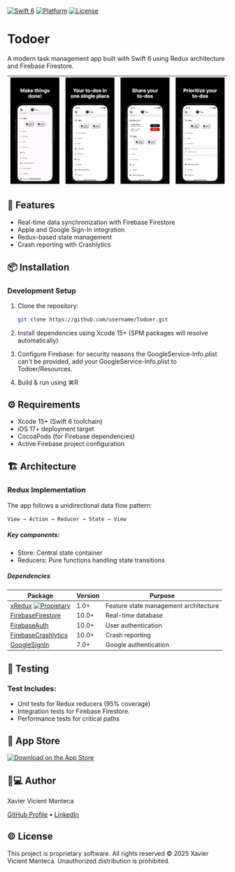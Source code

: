 [![Swift 6](https://img.shields.io/badge/Swift-6.0-orange.svg?style=flat)](https://swift.org) [![Platform](https://img.shields.io/badge/Platform-iOS_17+-blue.svg)](https://developer.apple.com/ios/) [![License](https://img.shields.io/badge/License-Proprietary-lightgrey.svg)](LICENSE)
# Todoer
A modern task management app built with Swift 6 using Redux architecture and Firebase Firestore.

| ![Image1](/docs/media/00.gif) | ![Image2](/docs/media/01.png) | ![Image3](/docs/media/02.png) | ![Image4](/docs/media/03.png) |
|:---------------------:|:---------------------:|:---------------------:|:---------------------:|


## 🚀 Features
- Real-time data synchronization with Firebase Firestore
- Apple and Google Sign-In integration
- Redux-based state management
- Crash reporting with Crashlytics

## 📦 Installation

### Development Setup

1. Clone the repository:
   ```bash
   git clone https://github.com/username/Todoer.git
   ```
2. Install dependencies using Xcode 15+ (SPM packages will resolve automatically)

3. Configure Firebase: for security reasons the GoogleService-Info.plist can't be provided, add your GoogleService-Info.plist to Todoer/Resources.

4. Build & run using ⌘R

## ⚙️ Requirements
- Xcode 15+ (Swift 6 toolchain)
- iOS 17+ deployment target
- CocoaPods (for Firebase dependencies)
- Active Firebase project configuration

## 🏗 Architecture
### Redux Implementation
The app follows a unidirectional data flow pattern:
   ```swift
View → Action → Reducer → State → View
   ```
##### Key components:

- Store: Central state container
- Reducers: Pure functions handling state transitions

##### Dependencies
| **Package**            | **Version** | **Purpose**                   |
|-------------------------|------------|--------------------------------|
| [xRedux](https://github.com/xvicient/xRedux) [![Propietary](https://img.shields.io/badge/Proprietary-lightgrey.svg)](Propietary) | 1.0+      | Feature state management architecture  |
| [FirebaseFirestore](https://firebase.google.com/docs/firestore) | 10.0+      | Real-time database           |
| [FirebaseAuth](https://firebase.google.com/docs/auth)         | 10.0+      | User authentication          |
| [FirebaseCrashlytics](https://firebase.google.com/docs/crashlytics) | 10.0+      | Crash reporting               |
| [GoogleSignIn](https://developers.google.com/identity/sign-in/ios) | 7.0+       | Google authentication         |


## 🧪 Testing
### Test Includes:

- Unit tests for Redux reducers (95% coverage)
- Integration tests for Firebase Firestore.
- Performance tests for critical paths

## 📱 App Store
[![Download on the App Store](https://developer.apple.com/assets/elements/badges/download-on-the-app-store.svg)](https://apps.apple.com/es/app/todoer/id6476218460?l=en-GB)

## 👨💻 Author

Xavier Vicient Manteca

[GitHub Profile](https://github.com/xvicient) • [LinkedIn](https://www.linkedin.com/in/xvicient/)

## © License

This project is proprietary software. All rights reserved © 2025 Xavier Vicient Manteca. Unauthorized distribution is prohibited.
